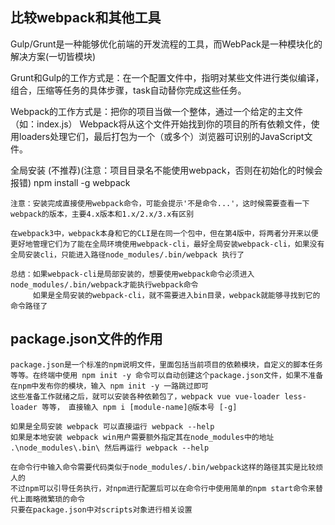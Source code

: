 ## 比较webpack和其他工具

  Gulp/Grunt是一种能够优化前端的开发流程的工具，而WebPack是一种模块化的解决方案(一切皆模块)

  Grunt和Gulp的工作方式是：在一个配置文件中，指明对某些文件进行类似编译，组合，压缩等任务的具体步骤，task自动替你完成这些任务。

  Webpack的工作方式是：把你的项目当做一个整体，通过一个给定的主文件（如：index.js）
  Webpack将从这个文件开始找到你的项目的所有依赖文件，使用loaders处理它们，最后打包为一个（或多个）浏览器可识别的JavaScript文件。
  
  全局安装 (不推荐)(注意：项目目录名不能使用webpack，否则在初始化的时候会报错)
  npm install -g webpack

    注意：安装完成直接使用webpack命令，可能会提示'不是命令...'，这时候需要查看一下webpack的版本，主要4.x版本和1.x/2.x/3.x有区别
    
    在webpack3中，webpack本身和它的CLI是在同一个包中，但在第4版中，将两者分开来以便更好地管理它们为了能在全局环境使用webpack-cli，最好全局安装webpack-cli，如果没有全局安装cli，只能进入路径node_modules/.bin/webpack 执行了
    
    总结：如果webpack-cli是局部安装的，想要使用webpack命令必须进入node_modules/.bin/webpack才能执行webpack命令
         如果是全局安装的webpack-cli，就不需要进入bin目录，webpack就能够寻找到它的命令路径了
 
 ## package.json文件的作用   
    package.json是一个标准的npm说明文件，里面包括当前项目的依赖模块，自定义的脚本任务等等。在终端中使用 npm init -y 命令可以自动创建这个package.json文件，如果不准备在npm中发布你的模块，输入 npm init -y 一路跳过即可
    这些准备工作就绪之后，就可以安装各种依赖包了，webpack vue vue-loader less-loader 等等， 直接输入 npm i [module-name]@版本号 [-g]
    
    如果是全局安装 webpack 可以直接运行 webpack --help
    如果是本地安装 webpack win用户需要额外指定其在node_modules中的地址 .\node_modules\.bin\ 然后再运行 webpack --help

    在命令行中输入命令需要代码类似于node_modules/.bin/webpack这样的路径其实是比较烦人的
    不过npm可以引导任务执行，对npm进行配置后可以在命令行中使用简单的npm start命令来替代上面略微繁琐的命令
    只要在package.json中对scripts对象进行相关设置
